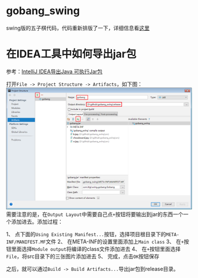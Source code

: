 # gobang_swing
swing版的五子棋代码，代码重新排版了一下，详细信息看[这里](https://blog.csdn.net/lgl1170860350/article/details/23188715)

# 在IDEA工具中如何导出jar包
参考：[IntelliJ IDEA导出Java 可执行Jar包](http://blog.sina.com.cn/s/blog_3fe961ae0102uy42.html)

打开`File -> Project Structure -> Artifacts`，如下图：
![20186812231.png](https://github.com/itlgl/gobang_swing/raw/master/screenshots/20186812231.png)
需要注意的是，在`Output Layout`中需要自己点`+`按钮将要输出到jar的东西一个一个添加进去。添加过程：

1、 点下面的`Using Existing Manifest...`按钮，选择项目根目录下的`META-INF/MANIFEST.MF`文件
2、 在META-INF的设置里面添加上`Main class`
3、 在`+`按钮里面选择`Module output`将编译的class文件添加进去
4、 在`+`按钮里面选择`File`，将src目录下的三张图片添加进去
5、 完成，点击`OK`按钮保存

之后，就可以通过`Build -> Build Artifacts...`导出jar包到release目录。
